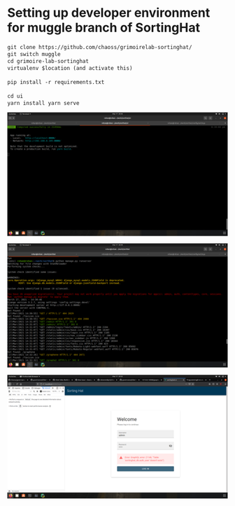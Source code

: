 # Setting up developer environment for muggle branch of SortingHat

```
git clone https://github.com/chaoss/grimoirelab-sortinghat/
git switch muggle
cd grimoire-lab-sortinghat
virtualenv $location (and activate this)

pip install -r requirements.txt

cd ui
yarn install yarn serve
```

![photos](https://github.com/rohanreddych/chaoss-microtasks/blob/main/photos/4ui.png)

![photos](photos/4server.png)


![photos](photos/4.png)
